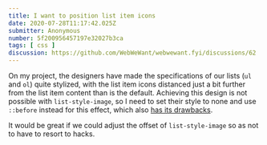 ```yaml
---
title: I want to position list item icons
date: 2020-07-28T11:17:42.025Z
submitter: Anonymous
number: 5f200956457197e32027b3ca
tags: [ css ]
discussion: https://github.com/WebWeWant/webwewant.fyi/discussions/62
---
```


On my project, the designers have made the specifications of our lists (`ul` and `ol`) quite stylized, with the list item icons distanced just a bit further from the list item content than is the default. Achieving this design is not possible with `list-style-image`, so I need to set their style to none and use `::before` instead for this effect, which also [has its drawbacks](https://developer.mozilla.org/en-US/docs/Web/CSS/list-style-type#Accessibility_concerns).

It would be great if we could adjust the offset of `list-style-image` so as not to have to resort to hacks.
